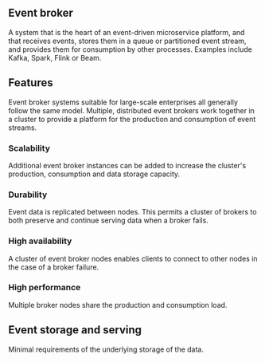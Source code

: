 ## Event broker

A system that is the heart of an event-driven microservice platform, and that receives events, stores them in a queue or partitioned event stream, and provides them for consumption by other processes. Examples include Kafka, Spark, Flink or Beam.

## Features

Event broker systems suitable for large-scale enterprises all generally follow the same model. Multiple, distributed event brokers work together in a cluster to provide a platform for the production and consumption of event streams.

### Scalability

Additional event broker instances can be added to increase the cluster's production, consumption and data storage capacity.

### Durability

Event data is replicated between nodes. This permits a cluster of brokers to both preserve and continue serving data when a broker fails.

### High availability

A cluster of event broker nodes enables clients to connect to other nodes in the case of a broker failure.

### High performance

Multiple broker nodes share the production and consumption load.

## Event storage and serving

Minimal requirements of the underlying storage of the data.
